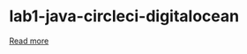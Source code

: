 # lab1-java-circleci-digitalocean
[Read more](https://nobodycodewithme.com/001-trien-khai-ci-cd-cho-ung-dung-java-voi-github-docker-circleci-va-digitalocean/)